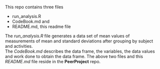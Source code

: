 This repo contains three files  
- run_analysis.R  
- CodeBook.md and  
- README.md, this readme file  

The _run_analysis.R_ file generates a data set of mean values of measurements
of mean and standard deviations after grouping by subject and activities.  
The _CodeBook.md_ describes the data frame, the variables, the data values and
work done to obtain the data frame.
The above two files and this _README.md_ file reside in the **PeerProject**
repo.